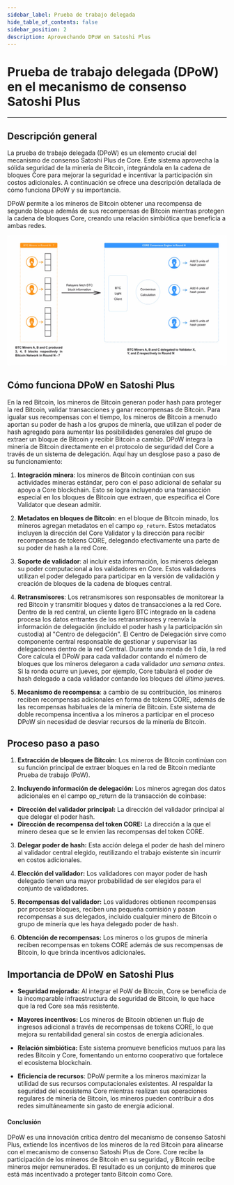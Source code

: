 ```yaml
---
sidebar_label: Prueba de trabajo delegada
hide_table_of_contents: false
sidebar_position: 2
description: Aprovechando DPoW en Satoshi Plus
---
```


# Prueba de trabajo delegada (DPoW) en el mecanismo de consenso Satoshi Plus

---

## Descripción general

La prueba de trabajo delegada (DPoW) es un elemento crucial del mecanismo de consenso Satoshi Plus de Core. Este sistema aprovecha la sólida seguridad de la minería de Bitcoin, integrándola en la cadena de bloques Core para mejorar la seguridad e incentivar la participación sin costos adicionales. A continuación se ofrece una descripción detallada de cómo funciona DPoW y su importancia.

DPoW permite a los mineros de Bitcoin obtener una recompensa de segundo bloque además de sus recompensas de Bitcoin mientras protegen la cadena de bloques Core, creando una relación simbiótica que beneficia a ambas redes.

![dpow-core-architechture](../../../../../../../static/img/staoshi-plus/dpow.jpg)

## Cómo funciona DPoW en Satoshi Plus

En la red Bitcoin, los mineros de Bitcoin generan poder hash para proteger la red Bitcoin, validar transacciones y ganar recompensas de Bitcoin. Para igualar sus recompensas con el tiempo, los mineros de Bitcoin a menudo aportan su poder de hash a los grupos de minería, que utilizan el poder de hash agregado para aumentar las posibilidades generales del grupo de extraer un bloque de Bitcoin y recibir Bitcoin a cambio. DPoW integra la minería de Bitcoin directamente en el protocolo de seguridad del Core a través de un sistema de delegación. Aquí hay un desglose paso a paso de su funcionamiento:

1. **Integración minera**: los mineros de Bitcoin continúan con sus actividades mineras estándar, pero con el paso adicional de señalar su apoyo a Core blockchain. Esto se logra incluyendo una transacción especial en los bloques de Bitcoin que extraen, que especifica el Core Validator que desean admitir.

2. **Metadatos en bloques de Bitcoin**: en el bloque de Bitcoin minado, los mineros agregan metadatos en el campo `op_return`. Estos metadatos incluyen la dirección del Core Validator y la dirección para recibir recompensas de tokens CORE, delegando efectivamente una parte de su poder de hash a la red Core.

3. **Soporte de validador**: al incluir esta información, los mineros delegan su poder computacional a los validadores en Core. Estos validadores utilizan el poder delegado para participar en la versión de validación y creación de bloques de la cadena de bloques central.

4. **Retransmisores**: Los retransmisores son responsables de monitorear la red Bitcoin y transmitir bloques y datos de transacciones a la red Core. Dentro de la red central, un cliente ligero BTC integrado en la cadena procesa los datos entrantes de los retransmisores y reenvía la información de delegación (incluido el poder hash y la participación sin custodia) al "Centro de delegación". El Centro de Delegación sirve como componente central responsable de gestionar y supervisar las delegaciones dentro de la red Central.  Durante una ronda de 1 día, la red Core calcula el DPoW para cada validador contando el número de bloques que los mineros delegaron a cada validador _una semana antes_. Si la ronda ocurre un jueves, por ejemplo, Core tabulará el poder de hash delegado a cada validador contando los bloques del _último_ jueves.

5. **Mecanismo de recompensa**: a cambio de su contribución, los mineros reciben recompensas adicionales en forma de tokens CORE, además de las recompensas habituales de la minería de Bitcoin. Este sistema de doble recompensa incentiva a los mineros a participar en el proceso DPoW sin necesidad de desviar recursos de la minería de Bitcoin.

## Proceso paso a paso

1. **Extracción de bloques de Bitcoin:** Los mineros de Bitcoin continúan con su función principal de extraer bloques en la red de Bitcoin mediante Prueba de trabajo (PoW).

2. **Incluyendo información de delegación:** Los mineros agregan dos datos adicionales en el campo op_return de la transacción de coinbase:

- **Dirección del validador principal:** La dirección del validador principal al que delegar el poder hash.
- **Dirección de recompensa del token CORE:** La dirección a la que el minero desea que se le envíen las recompensas del token CORE.

3. **Delegar poder de hash:** Esta acción delega el poder de hash del minero al validador central elegido, reutilizando el trabajo existente sin incurrir en costos adicionales.

4. **Elección del validador:** Los validadores con mayor poder de hash delegado tienen una mayor probabilidad de ser elegidos para el conjunto de validadores.

5. **Recompensas del validador:** Los validadores obtienen recompensas por procesar bloques, reciben una pequeña comisión y pasan recompensas a sus delegados, incluido cualquier minero de Bitcoin o grupo de minería que les haya delegado poder de hash.

6. **Obtención de recompensas:** Los mineros o los grupos de minería reciben recompensas en tokens CORE además de sus recompensas de Bitcoin, lo que brinda incentivos adicionales.

## Importancia de DPoW en Satoshi Plus

- **Seguridad mejorada:** Al integrar el PoW de Bitcoin, Core se beneficia de la incomparable infraestructura de seguridad de Bitcoin, lo que hace que la red Core sea más resistente.

- **Mayores incentivos:** Los mineros de Bitcoin obtienen un flujo de ingresos adicional a través de recompensas de tokens CORE, lo que mejora su rentabilidad general sin costos de energía adicionales.

- **Relación simbiótica:** Este sistema promueve beneficios mutuos para las redes Bitcoin y Core, fomentando un entorno cooperativo que fortalece el ecosistema blockchain.

- **Eficiencia de recursos**: DPoW permite a los mineros maximizar la utilidad de sus recursos computacionales existentes. Al respaldar la seguridad del ecosistema Core mientras realizan sus operaciones regulares de minería de Bitcoin, los mineros pueden contribuir a dos redes simultáneamente sin gasto de energía adicional.

#### **Conclusión**

DPoW es una innovación crítica dentro del mecanismo de consenso Satoshi Plus, extiende los incentivos de los mineros de la red Bitcoin para alinearse con el mecanismo de consenso Satoshi Plus de Core. Core recibe la participación de los mineros de Bitcoin en su seguridad, y Bitcoin recibe mineros mejor remunerados. El resultado es un conjunto de mineros que está más incentivado a proteger tanto Bitcoin como Core.
